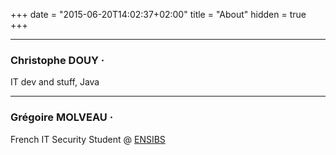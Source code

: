 +++
date = "2015-06-20T14:02:37+02:00"
title = "About"
hidden = true
+++

***

### Christophe DOUY &middot; [<i class="fa fa-twitter" style="color:#bbb" aria-hidden="true"></i>](https://twitter.com/douy_c) [<i class="fa fa-github" style="color:#bbb" aria-hidden="true"></i>](https://github.com/Farael49) [<i class="fa fa-linkedin" style="color:#bbb" aria-hidden="true"></i>](https://www.linkedin.com/in/cdouy/) [<i class="fa fa-envelope" style="color:#bbb" aria-hidden="true"></i>](mailto:christophe.douy49@gmail.com)

IT dev and stuff, Java

***

### Grégoire MOLVEAU &middot; [<i class="fa fa-twitter" style="color:#bbb" aria-hidden="true"></i>](https://twitter.com/GregoireMolveau) [<i class="fa fa-github" style="color:#bbb" aria-hidden="true"></i>](https://github.com/gmolveau) [<i class="fa fa-linkedin" style="color:#bbb" aria-hidden="true"></i>](https://www.linkedin.com/in/gregoiremolveau/) [<i class="fa fa-envelope" style="color:#bbb" aria-hidden="true"></i>](mailto:gregoire.molveau@gmail.com) [<i class="fa fa-home" style="color:#bbb" aria-hidden="true"></i>](http://gregoire.molveau.fr/)

French IT Security Student @ [ENSIBS](http://www-ensibs.univ-ubs.fr/fr/formations/formations-d-ingenieurs/cyberdefense.html)
